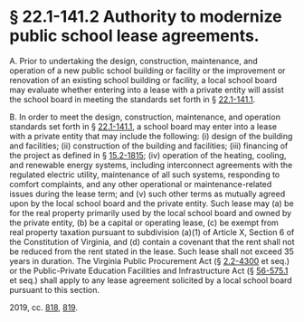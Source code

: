 # § 22.1-141.2 Authority to modernize public school lease agreements.

<p>A. Prior to undertaking the design, construction, maintenance, and operation of a new public school building or facility or the improvement or renovation of an existing school building or facility, a local school board may evaluate whether entering into a lease with a private entity will assist the school board in meeting the standards set forth in § <a href='/vacode/22.1-141.1/'>22.1-141.1</a>.</p><p>B. In order to meet the design, construction, maintenance, and operation standards set forth in § <a href='/vacode/22.1-141.1/'>22.1-141.1</a>, a school board may enter into a lease with a private entity that may include the following: (i) design of the building and facilities; (ii) construction of the building and facilities; (iii) financing of the project as defined in § <a href='/vacode/15.2-1815/'>15.2-1815</a>; (iv) operation of the heating, cooling, and renewable energy systems, including interconnect agreements with the regulated electric utility, maintenance of all such systems, responding to comfort complaints, and any other operational or maintenance-related issues during the lease term; and (v) such other terms as mutually agreed upon by the local school board and the private entity. Such lease may (a) be for the real property primarily used by the local school board and owned by the private entity, (b) be a capital or operating lease, (c) be exempt from real property taxation pursuant to subdivision (a)(1) of Article X, Section 6 of the Constitution of Virginia, and (d) contain a covenant that the rent shall not be reduced from the rent stated in the lease. Such lease shall not exceed 35 years in duration. The Virginia Public Procurement Act (§ <a href='/vacode/2.2-4300/'>2.2-4300</a> et seq.) or the Public-Private Education Facilities and Infrastructure Act (§ <a href='/vacode/56-575.1/'>56-575.1</a> et seq.) shall apply to any lease agreement solicited by a local school board pursuant to this section.</p><p>2019, cc. <a href='http://lis.virginia.gov/cgi-bin/legp604.exe?191+ful+CHAP0818'>818</a>, <a href='http://lis.virginia.gov/cgi-bin/legp604.exe?191+ful+CHAP0819'>819</a>.</p>